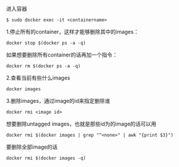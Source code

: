 进入容器

	$ sudo docker exec -it <containername>

1.停止所有的container，这样才能够删除其中的images：

	docker stop $(docker ps -a -q)

如果想要删除所有container的话再加一个指令：

	docker rm $(docker ps -a -q)

2.查看当前有些什么images

	docker images

3.删除images，通过image的id来指定删除谁

	docker rmi <image id>
	
想要删除untagged images，也就是那些id为<None>的image的话可以用

	docker rmi $(docker images | grep "^<none>" | awk "{print $3}")

要删除全部image的话

	docker rmi $(docker images -q)